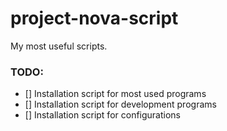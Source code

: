 # project-nova-script
My most useful scripts.
### TODO:
 - [] Installation script for most used programs
 - [] Installation script for development programs
 - [] Installation script for configurations 
